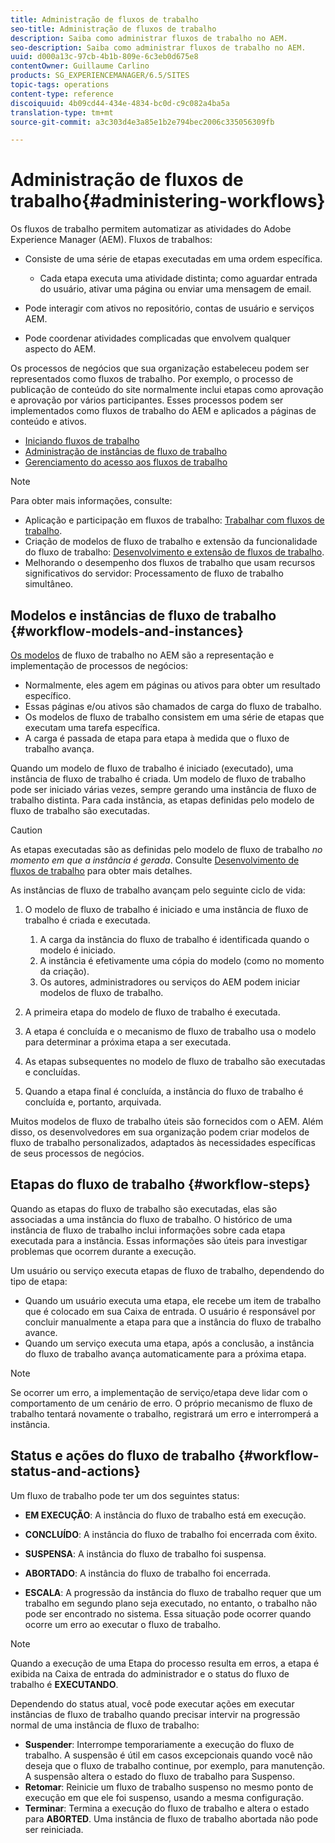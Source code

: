 ```yaml
---
title: Administração de fluxos de trabalho
seo-title: Administração de fluxos de trabalho
description: Saiba como administrar fluxos de trabalho no AEM.
seo-description: Saiba como administrar fluxos de trabalho no AEM.
uuid: d000a13c-97cb-4b1b-809e-6c3eb0d675e8
contentOwner: Guillaume Carlino
products: SG_EXPERIENCEMANAGER/6.5/SITES
topic-tags: operations
content-type: reference
discoiquuid: 4b09cd44-434e-4834-bc0d-c9c082a4ba5a
translation-type: tm+mt
source-git-commit: a3c303d4e3a85e1b2e794bec2006c335056309fb

---
```



# Administração de fluxos de trabalho{#administering-workflows}

Os fluxos de trabalho permitem automatizar as atividades do Adobe Experience Manager (AEM). Fluxos de trabalhos:

* Consiste de uma série de etapas executadas em uma ordem específica.

   * Cada etapa executa uma atividade distinta; como aguardar entrada do usuário, ativar uma página ou enviar uma mensagem de email.

* Pode interagir com ativos no repositório, contas de usuário e serviços AEM.
* Pode coordenar atividades complicadas que envolvem qualquer aspecto do AEM.

Os processos de negócios que sua organização estabeleceu podem ser representados como fluxos de trabalho. Por exemplo, o processo de publicação de conteúdo do site normalmente inclui etapas como aprovação e aprovação por vários participantes. Esses processos podem ser implementados como fluxos de trabalho do AEM e aplicados a páginas de conteúdo e ativos.

* [Iniciando fluxos de trabalho](/help/sites-administering/workflows-starting.md)
* [Administração de instâncias de fluxo de trabalho](/help/sites-administering/workflows-administering.md)
* [Gerenciamento do acesso aos fluxos de trabalho](/help/sites-administering/workflows-managing.md)

>[!NOTE]
>
>Para obter mais informações, consulte:
>
>* Aplicação e participação em fluxos de trabalho: [Trabalhar com fluxos de trabalho](/help/sites-authoring/workflows.md).
>* Criação de modelos de fluxo de trabalho e extensão da funcionalidade do fluxo de trabalho: [Desenvolvimento e extensão de fluxos de trabalho](/help/sites-developing/workflows.md).
>* Melhorando o desempenho dos fluxos de trabalho que usam recursos significativos do servidor: Processamento [](/help/sites-deploying/configuring-performance.md#concurrent-workflow-processing)de fluxo de trabalho simultâneo.
>



## Modelos e instâncias de fluxo de trabalho {#workflow-models-and-instances}

[Os modelos](/help/sites-developing/workflows.md#model) de fluxo de trabalho no AEM são a representação e implementação de processos de negócios:

* Normalmente, eles agem em páginas ou ativos para obter um resultado específico.
* Essas páginas e/ou ativos são chamados de carga do fluxo de trabalho.
* Os modelos de fluxo de trabalho consistem em uma série de etapas que executam uma tarefa específica.
* A carga é passada de etapa para etapa à medida que o fluxo de trabalho avança.

Quando um modelo de fluxo de trabalho é iniciado (executado), uma instância de fluxo de trabalho é criada. Um modelo de fluxo de trabalho pode ser iniciado várias vezes, sempre gerando uma instância de fluxo de trabalho distinta. Para cada instância, as etapas definidas pelo modelo de fluxo de trabalho são executadas.

>[!CAUTION]
>
>As etapas executadas são as definidas pelo modelo de fluxo de trabalho *no momento em que a instância é gerada*. Consulte [Desenvolvimento de fluxos de trabalho](/help/sites-developing/workflows.md#model) para obter mais detalhes.

As instâncias de fluxo de trabalho avançam pelo seguinte ciclo de vida:

1. O modelo de fluxo de trabalho é iniciado e uma instância de fluxo de trabalho é criada e executada.

   1. A carga da instância do fluxo de trabalho é identificada quando o modelo é iniciado.
   1. A instância é efetivamente uma cópia do modelo (como no momento da criação).
   1. Os autores, administradores ou serviços do AEM podem iniciar modelos de fluxo de trabalho.

1. A primeira etapa do modelo de fluxo de trabalho é executada.
1. A etapa é concluída e o mecanismo de fluxo de trabalho usa o modelo para determinar a próxima etapa a ser executada.
1. As etapas subsequentes no modelo de fluxo de trabalho são executadas e concluídas.
1. Quando a etapa final é concluída, a instância do fluxo de trabalho é concluída e, portanto, arquivada.

Muitos modelos de fluxo de trabalho úteis são fornecidos com o AEM. Além disso, os desenvolvedores em sua organização podem criar modelos de fluxo de trabalho personalizados, adaptados às necessidades específicas de seus processos de negócios.

## Etapas do fluxo de trabalho {#workflow-steps}

Quando as etapas do fluxo de trabalho são executadas, elas são associadas a uma instância do fluxo de trabalho. O histórico de uma instância de fluxo de trabalho inclui informações sobre cada etapa executada para a instância. Essas informações são úteis para investigar problemas que ocorrem durante a execução.

Um usuário ou serviço executa etapas de fluxo de trabalho, dependendo do tipo de etapa:

* Quando um usuário executa uma etapa, ele recebe um item de trabalho que é colocado em sua Caixa de entrada. O usuário é responsável por concluir manualmente a etapa para que a instância do fluxo de trabalho avance.
* Quando um serviço executa uma etapa, após a conclusão, a instância do fluxo de trabalho avança automaticamente para a próxima etapa.

>[!NOTE]
>
>Se ocorrer um erro, a implementação de serviço/etapa deve lidar com o comportamento de um cenário de erro. O próprio mecanismo de fluxo de trabalho tentará novamente o trabalho, registrará um erro e interromperá a instância.

## Status e ações do fluxo de trabalho {#workflow-status-and-actions}

Um fluxo de trabalho pode ter um dos seguintes status:

* **EM EXECUÇÃO**: A instância do fluxo de trabalho está em execução.
* **CONCLUÍDO**: A instância do fluxo de trabalho foi encerrada com êxito.

* **SUSPENSA**: A instância do fluxo de trabalho foi suspensa.
* **ABORTADO**: A instância do fluxo de trabalho foi encerrada.
* **ESCALA**: A progressão da instância do fluxo de trabalho requer que um trabalho em segundo plano seja executado, no entanto, o trabalho não pode ser encontrado no sistema. Essa situação pode ocorrer quando ocorre um erro ao executar o fluxo de trabalho.

>[!NOTE]
>
>Quando a execução de uma Etapa do processo resulta em erros, a etapa é exibida na Caixa de entrada do administrador e o status do fluxo de trabalho é **EXECUTANDO**.

Dependendo do status atual, você pode executar ações em executar instâncias de fluxo de trabalho quando precisar intervir na progressão normal de uma instância de fluxo de trabalho:

* **Suspender**: Interrompe temporariamente a execução do fluxo de trabalho. A suspensão é útil em casos excepcionais quando você não deseja que o fluxo de trabalho continue, por exemplo, para manutenção. A suspensão altera o estado do fluxo de trabalho para Suspenso.
* **Retomar**: Reinicie um fluxo de trabalho suspenso no mesmo ponto de execução em que ele foi suspenso, usando a mesma configuração.
* **Terminar**: Termina a execução do fluxo de trabalho e altera o estado para **ABORTED**. Uma instância de fluxo de trabalho abortada não pode ser reiniciada.

